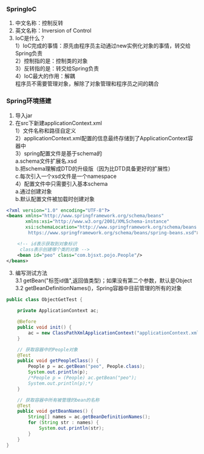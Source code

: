 ### SpringIoC  
1. 中文名称：控制反转  
2. 英文名称：Inversion of Control  
3. IoC是什么？  
1）IoC完成的事情：原先由程序员主动通过new实例化对象的事情，转交给Spring负责  
2）控制指的是：控制类的对象  
3）反转指的是：转交给Spring负责  
4）IoC最大的作用：解耦  
程序员不需要管理对象，解除了对象管理和程序员之间的耦合

### Spring环境搭建
1. 导入jar  
2. 在src下新建applicationContext.xml  
1）文件名称和路径自定义  
2）applicationContext.xml配置的信息最终存储到了ApplicationContext容器中  
3）spring配置文件是基于schema的  
a.schema文件扩展名.xsd  
b.把schema理解成DTD的升级版（因为比DTD具备更好的扩展性）  
c.每次引入一个xsd文件是一个namespace  
4）配置文件中只需要引入基本schema  
a.通过<bean/>创建对象  
b.默认配置文件被加载时创建对象

```xml
<?xml version="1.0" encoding="UTF-8"?>
<beans xmlns="http://www.springframework.org/schema/beans"
       xmlns:xsi="http://www.w3.org/2001/XMLSchema-instance"
       xsi:schemaLocation="http://www.springframework.org/schema/beans
        https://www.springframework.org/schema/beans/spring-beans.xsd">

    <!-- id表示获取到对象标识
     class表示创建哪个类的对象 -->
    <bean id="peo" class="com.bjsxt.pojo.People"/>
</beans>
```

3. 编写测试方法  
3.1 getBean("<bean>标签id值",返回值类型)；如果没有第二个参数，默认是Object  
3.2 getBeanDefinitionNames()，Spring容器中目前管理的所有的对象
```java
public class ObjectGetTest {

    private ApplicationContext ac;

    @Before
    public void init() {
        ac = new ClassPathXmlApplicationContext("applicationContext.xml");
    }

    // 获取容器中的People对象
    @Test
    public void getPeopleClass() {
        People p = ac.getBean("peo", People.class);
        System.out.println(p);
        /*People p = (People) ac.getBean("peo");
        System.out.println(p);*/
    }

    // 获取容器中所有被管理的bean的名称
    @Test
    public void getBeanNames() {
        String[] names = ac.getBeanDefinitionNames();
        for (String str : names) {
            System.out.println(str);
        }
    }
}
```
